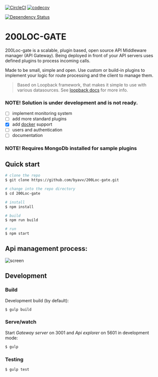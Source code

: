 [![CircleCI][circle-image]][circle-url]
[![codecov][codecov-image]][codecov-url]

[![Dependency Status][david-image]][david-url]

# 200LOC-GATE

200Loc-gate is a scalable, plugin based, open source API Middleware manager (API Gateway). 
Being deployed in front of your API servers uses defined plugins to process incoming calls.

Made to be small, simple and open. Use custom or build-in plugins to implement your logic for route processing and 
the client to manage them.



> Based on Loopback framework, that makes it simple to use with various datasources.
> See [loopback docs](https://docs.strongloop.com/display/public/LB/Database+connectors) for more info.

### NOTE! Solution is under development and is not ready. 
- [ ] implement monitoring system
- [ ] add more standard plugins
- [x] add [docker](https://www.docker.com/) support
- [ ] users and authentication
- [ ] documentation

### NOTE! Requires MongoDb installed for sample plugins

## Quick start
```bash
# clone the repo
$ git clone https://github.com/byavv/200Loc-gate.git

# change into the repo directory
$ cd 200Loc-gate

# install 
$ npm install

# build
$ npm run build     

# run
$ npm start              
```
## Api management process: 
![screen](https://cloud.githubusercontent.com/assets/15154388/16776036/1d4f82c4-486c-11e6-878a-006a121b9205.png)
    

## Development
### Build
Development build (by default):
```bash
$ gulp build
```
### Serve/watch
Start *Gateway server* on 3001 and *Api explorer* on 5601 in development mode:
```bash
$ gulp
```
### Testing
```bash
$ gulp test 
```
[circle-image]: https://circleci.com/gh/byavv/200Loc-gate.svg?style=shield
[circle-url]: https://circleci.com/gh/byavv/200Loc-gate
[codecov-url]: https://codecov.io/gh/byavv/200Loc-gate
[codecov-image]: https://codecov.io/gh/byavv/200Loc-gate/branch/master/graph/badge.svg
[david-image]: https://david-dm.org/byavv/200loc-gate.svg
[david-url]: https://david-dm.org/byavv/200loc-gate
